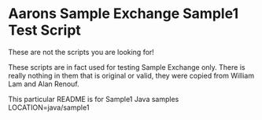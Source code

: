 # Aarons Sample Exchange Sample1 Test Script
These are not the scripts you are looking for!

These scripts are in fact used for testing Sample Exchange only.  There is really nothing in them that is original or valid, they were copied from William Lam and Alan Renouf.

This particular README is for Sample1 Java samples
LOCATION=java/sample1
